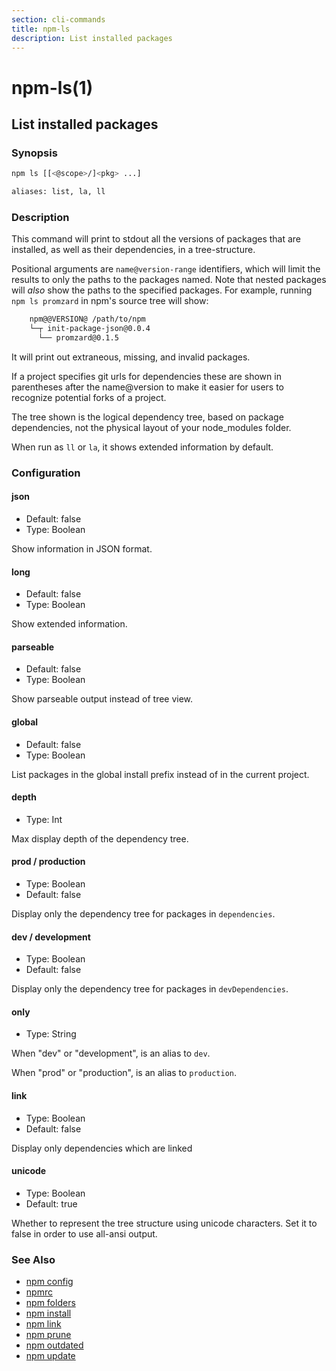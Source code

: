 ```yaml
---
section: cli-commands
title: npm-ls
description: List installed packages
---
```


# npm-ls(1)

## List installed packages

### Synopsis

```bash
npm ls [[<@scope>/]<pkg> ...]

aliases: list, la, ll
```

### Description

This command will print to stdout all the versions of packages that are
installed, as well as their dependencies, in a tree-structure.

Positional arguments are `name@version-range` identifiers, which will
limit the results to only the paths to the packages named. Note that
nested packages will _also_ show the paths to the specified packages.
For example, running `npm ls promzard` in npm's source tree will show:

```bash
    npm@@VERSION@ /path/to/npm
    └─┬ init-package-json@0.0.4
      └── promzard@0.1.5
```

It will print out extraneous, missing, and invalid packages.

If a project specifies git urls for dependencies these are shown
in parentheses after the name@version to make it easier for users to
recognize potential forks of a project.

The tree shown is the logical dependency tree, based on package
dependencies, not the physical layout of your node_modules folder.

When run as `ll` or `la`, it shows extended information by default.

### Configuration

#### json

- Default: false
- Type: Boolean

Show information in JSON format.

#### long

- Default: false
- Type: Boolean

Show extended information.

#### parseable

- Default: false
- Type: Boolean

Show parseable output instead of tree view.

#### global

- Default: false
- Type: Boolean

List packages in the global install prefix instead of in the current
project.

#### depth

- Type: Int

Max display depth of the dependency tree.

#### prod / production

- Type: Boolean
- Default: false

Display only the dependency tree for packages in `dependencies`.

#### dev / development

- Type: Boolean
- Default: false

Display only the dependency tree for packages in `devDependencies`.

#### only

- Type: String

When "dev" or "development", is an alias to `dev`.

When "prod" or "production", is an alias to `production`.

#### link

- Type: Boolean
- Default: false

Display only dependencies which are linked

#### unicode

- Type: Boolean
- Default: true

Whether to represent the tree structure using unicode characters.
Set it to false in order to use all-ansi output.

### See Also

- [npm config](/cli-commands/npm-config)
- [npmrc](/configuring-npm/npmrc)
- [npm folders](/configuring-npm/folders)
- [npm install](/cli-commands/npm-install)
- [npm link](/cli-commands/npm-link)
- [npm prune](/cli-commands/npm-prune)
- [npm outdated](/cli-commands/npm-outdated)
- [npm update](/cli-commands/npm-update)
